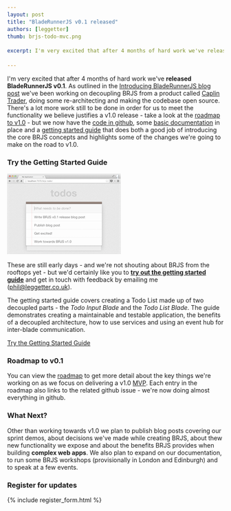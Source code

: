 ```yaml
---
layout: post
title: "BladeRunnerJS v0.1 released"
authors: [leggetter]
thumb: brjs-todo-mvc.png

excerpt: I'm very excited that after 4 months of hard work we've released BladeRunnerJS v0.1. We've been working on decoupling BRJS from a product called Caplin Trader, doing some re-architecting and tidying up some rough edges. There's a lot more work still to be done but v0.1 and the getting started guide does both a good job of introducing the core BRJS concepts and highlights some of the changes we're going to make.

---
```


I'm very excited that after 4 months of hard work we've **released BladeRunnerJS v0.1**. As outlined in the [Introducing BladeRunnerJS blog post](http://bladerunnerjs.org/2013/09/16/introducing-bladerunnerjs/) we've been working on decoupling BRJS from a product called [Caplin Trader](http://www.caplin.com/caplin-trader), doing some re-architecting and making the codebase open source. There's a lot more work still to be done in order for us to meet the functionality we believe justifies a v1.0 release - take a look at the [roadmap to v1.0][roadmap] - but we now have the [code in github](https://github.com/BladeRunnerJS/brjs/), some [basic documentation](http://bladerunnerjs.org/docs/) in place and a [getting started guide][getting_started] that does both a good job of introducing the core BRJS concepts and highlights some of the changes we're going to make on the road to v1.0.

### Try the Getting Started Guide

<a href="http://bladerunnerjs.org/docs/use/getting_started/"><img src="/blog/img/brjs-todo-mvc.png" class="blog-img-right" /></a>

These are still early days - and we're not shouting about BRJS from the rooftops yet - but we'd certainly like you to **[try out the getting started guide][getting_started]** and get in touch with feedback by emailing me ([phil@leggetter.co.uk](mailto:phil@leggetter.co.uk?subject=BRJS+feedback)).

The getting started guide covers creating a Todo List made up of two decoupled parts - the *Todo Input Blade* and the *Todo List Blade*. The guide demonstrates creating a maintainable and testable application, the benefits of a decoupled architecture, how to use services and using an event hub for inter-blade communication.

<a href="http://bladerunnerjs.org/docs/use/getting_started/" class="btn btn-success">Try the Getting Started Guide</a>

### Roadmap to v0.1

You can view the [roadmap][roadmap] to get more detail about the key things we're working on as we focus on delivering a v1.0 [MVP](http://en.wikipedia.org/wiki/Minimum_viable_product). Each entry in the roadmap also links to the related github issue - we're now doing almost everything in github.

### What Next?

Other than working towards v1.0 we plan to publish blog posts covering our sprint demos, about decisions we've made while creating BRJS, about thew new functionality we expose and about the benefits BRJS provides when building **complex web apps**. We also plan to expand on our documentation, to run some BRJS workshops (provisionally in London and Edinburgh) and to speak at a few events. 

### Register for updates

{% include register_form.html %}

[getting_started]: http://bladerunnerjs.org/docs/use/getting_started/
[roadmap]: http://bladerunnerjs.org/docs/roadmap/